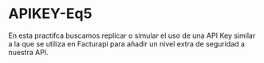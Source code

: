 # APIKEY-Eq5
En esta practifca buscamos replicar o simular el uso de una API Key similar a la que se utiliza en Facturapi para añadir un nivel extra de seguridad a nuestra API.
